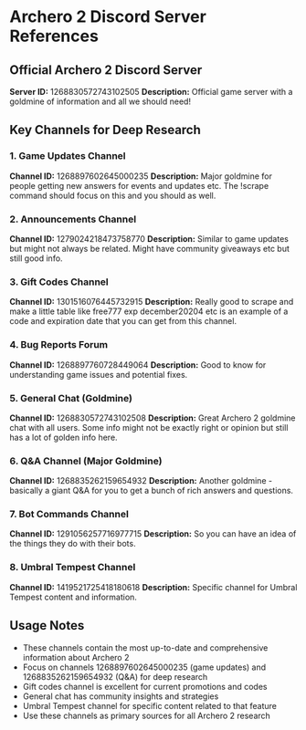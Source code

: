 # Archero 2 Discord Server References

## Official Archero 2 Discord Server
**Server ID:** 1268830572743102505
**Description:** Official game server with a goldmine of information and all we should need!

## Key Channels for Deep Research

### 1. Game Updates Channel
**Channel ID:** 1268897602645000235
**Description:** Major goldmine for people getting new answers for events and updates etc. The !scrape command should focus on this and you should as well.

### 2. Announcements Channel
**Channel ID:** 1279024218473758770
**Description:** Similar to game updates but might not always be related. Might have community giveaways etc but still good info.

### 3. Gift Codes Channel
**Channel ID:** 1301516076445732915
**Description:** Really good to scrape and make a little table like free777 exp december20204 etc is an example of a code and expiration date that you can get from this channel.

### 4. Bug Reports Forum
**Channel ID:** 1268897760728449064
**Description:** Good to know for understanding game issues and potential fixes.

### 5. General Chat (Goldmine)
**Channel ID:** 1268830572743102508
**Description:** Great Archero 2 goldmine chat with all users. Some info might not be exactly right or opinion but still has a lot of golden info here.

### 6. Q&A Channel (Major Goldmine)
**Channel ID:** 1268835262159654932
**Description:** Another goldmine - basically a giant Q&A for you to get a bunch of rich answers and questions.

### 7. Bot Commands Channel
**Channel ID:** 1291056257716977715
**Description:** So you can have an idea of the things they do with their bots.

### 8. Umbral Tempest Channel
**Channel ID:** 1419521725418180618
**Description:** Specific channel for Umbral Tempest content and information.

## Usage Notes
- These channels contain the most up-to-date and comprehensive information about Archero 2
- Focus on channels 1268897602645000235 (game updates) and 1268835262159654932 (Q&A) for deep research
- Gift codes channel is excellent for current promotions and codes
- General chat has community insights and strategies
- Umbral Tempest channel for specific content related to that feature
- Use these channels as primary sources for all Archero 2 research
